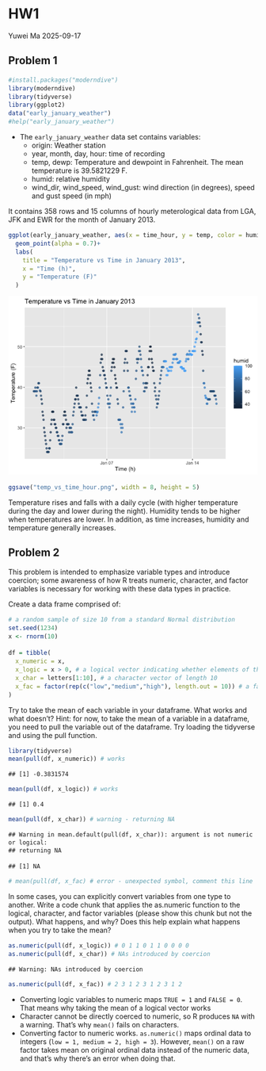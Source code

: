 HW1
================
Yuwei Ma
2025-09-17

## Problem 1

``` r
#install.packages("moderndive")
library(moderndive)
library(tidyverse)
library(ggplot2)
data("early_january_weather")
#help("early_january_weather")
```

- The `early_january_weather` data set contains variables:
  - origin: Weather station
  - year, month, day, hour: time of recording
  - temp, dewp: Temperature and dewpoint in Fahrenheit. The mean
    temperature is 39.5821229 F.
  - humid: relative humidity
  - wind_dir, wind_speed, wind_gust: wind direction (in degrees), speed
    and gust speed (in mph)

It contains 358 rows and 15 columns of hourly meterological data from
LGA, JFK and EWR for the month of January 2013.

``` r
ggplot(early_january_weather, aes(x = time_hour, y = temp, color = humid)) +
  geom_point(alpha = 0.7)+
  labs(
    title = "Temperature vs Time in January 2013",
    x = "Time (h)",
    y = "Temperature (F)"
  )
```

![](HW1_files/figure-gfm/unnamed-chunk-2-1.png)<!-- -->

``` r
ggsave("temp_vs_time_hour.png", width = 8, height = 5)
```

Temperature rises and falls with a daily cycle (with higher temperature
during the day and lower during the night). Humidity tends to be higher
when temperatures are lower. In addition, as time increases, humidity
and temperature generally increases.

## Problem 2

This problem is intended to emphasize variable types and introduce
coercion; some awareness of how R treats numeric, character, and factor
variables is necessary for working with these data types in practice.

Create a data frame comprised of:

``` r
# a random sample of size 10 from a standard Normal distribution
set.seed(1234)
x <- rnorm(10)

df = tibble(
  x_numeric = x,
  x_logic = x > 0, # a logical vector indicating whether elements of the sample are greater than 0
  x_char = letters[1:10], # a character vector of length 10
  x_fac = factor(rep(c("low","medium","high"), length.out = 10)) # a factor vector of length 10, with 3 different factor “levels”
)
```

Try to take the mean of each variable in your dataframe. What works and
what doesn’t? Hint: for now, to take the mean of a variable in a
dataframe, you need to pull the variable out of the dataframe. Try
loading the tidyverse and using the pull function.

``` r
library(tidyverse)
mean(pull(df, x_numeric)) # works
```

    ## [1] -0.3831574

``` r
mean(pull(df, x_logic)) # works
```

    ## [1] 0.4

``` r
mean(pull(df, x_char)) # warning - returning NA
```

    ## Warning in mean.default(pull(df, x_char)): argument is not numeric or logical:
    ## returning NA

    ## [1] NA

``` r
# mean(pull(df, x_fac) # error - unexpected symbol, comment this line
```

In some cases, you can explicitly convert variables from one type to
another. Write a code chunk that applies the as.numeric function to the
logical, character, and factor variables (please show this chunk but not
the output). What happens, and why? Does this help explain what happens
when you try to take the mean?

``` r
as.numeric(pull(df, x_logic)) # 0 1 1 0 1 1 0 0 0 0
as.numeric(pull(df, x_char)) # NAs introduced by coercion 
```

    ## Warning: NAs introduced by coercion

``` r
as.numeric(pull(df, x_fac)) # 2 3 1 2 3 1 2 3 1 2
```

- Converting logic variables to numeric maps `TRUE = 1` and `FALSE = 0`.
  That means why taking the mean of a logical vector works
- Character cannot be directly coerced to numeric, so R produces `NA`
  with a warning. That’s why `mean()` fails on characters.
- Converting factor to numeric works. `as.numeric()` maps ordinal data
  to integers (`low = 1, medium = 2, high = 3`). However, `mean()` on a
  raw factor takes mean on original ordinal data instead of the numeric
  data, and that’s why there’s an error when doing that.
